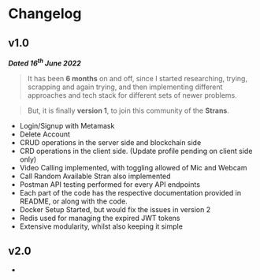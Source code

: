 # Changelog

## v1.0

***Dated 16<sup>th</sup> June 2022***

> It has been **6 months** on and off, since I started researching, trying, scrapping and again trying, and then implementing different approaches and tech stack for different sets of newer problems. 

> But, it is finally **version 1**, to join this community of the **Strans**.

- Login/Signup with Metamask
- Delete Account
- CRUD operations in the server side and blockchain side
- CRD operations in the client side. (Update profile pending on client side only)
- Video Calling implemented, with toggling allowed of Mic and Webcam
- Call Random Available Stran also implemented
- Postman API testing performed for every API endpoints
- Each part of the code has the respective documentation provided in README, or along with the code.
- Docker Setup Started, but would fix the issues in version 2
- Redis used for managing the expired JWT tokens
- Extensive modularity, whilst also keeping it simple

## v2.0

- 
